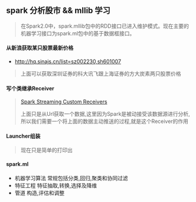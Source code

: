 ## spark 分析股市 && mllib 学习
> 在Spark2.0中，spark.mllib包中的RDD接口已进入维护模式。现在主要的机器学习接口为spark.ml包中的基于数据框接口。

#### 从新浪获取某只股票最新价格

* http://hq.sinajs.cn/list=sz002230,sh601007
> 上面可以获取深圳证券的科大讯飞跟上海证券的方大炭素两只股票价格

#### 写个类继承Receiver 
> [Spark Streaming Custom Receivers](http://spark.apache.org/docs/latest/streaming-custom-receivers.html)
>
> 上面只是从Url获取一个数据,这里因为Spark是被动接受该数据源进行分析,所以我们需要一个将上面的数据主动推送的过程,就是这个Receiver的作用

#### Launcher组装
> 现在只是简单的打印出

#### spark.ml
* 机器学习算法 常规包括分类,回归,聚类和协同过滤
* 特征工程 特征抽取,转换,选择及降维
* 管道 构造,评估和调整